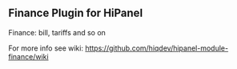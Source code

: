 Finance Plugin for HiPanel
--------------------------

Finance: bill, tariffs and so on

For more info see wiki:
https://github.com/hiqdev/hipanel-module-finance/wiki